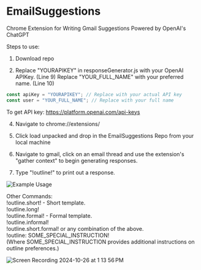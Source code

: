 # EmailSuggestions

Chrome Extension for Writing Gmail Suggestions
Powered by OpenAI's ChatGPT

Steps to use:
1. Download repo

2. Replace "YOURAPIKEY" in responseGenerator.js with your OpenAI APIKey. (Line 9)
   Replace "YOUR_FULL_NAME" with your preferred name. (Line 10)

```javascript
const apiKey = "YOURAPIKEY"; // Replace with your actual API key
const user = "YOUR_FULL_NAME"; // Replace with your full name
```

To get API key:
https://platform.openai.com/api-keys

4. Navigate to chrome://extensions/

5. Click load unpacked and drop in the EmailSuggestions Repo from your local machine

6. Navigate to gmail, click on an email thread and use the extension's "gather context" to begin generating responses.

7. Type "!outline!" to print out a response.

![Example Usage](https://github.com/user-attachments/assets/488c82b5-7652-43db-a235-27bfa3ac6eee)

Other Commands: <br>
!outline.short! - Short template. <br>
!outline.long! <br>
!outline.formal! - Formal template. <br>
!outline.informal! <br>
!outline.short.formal! or any combination of the above.  <br>
!outline: SOME_SPECIAL_INSTRUCTION!<br>
(Where SOME_SPECIAL_INSTRUCTION provides additional instructions on outline preferences.)

![Screen Recording 2024-10-26 at 1 13 56 PM](https://github.com/user-attachments/assets/dbd844d6-acb3-4e29-bcd7-721aa13ab002)






